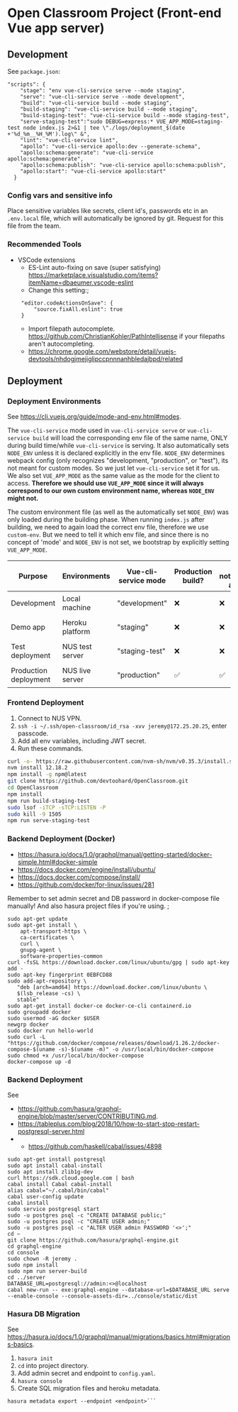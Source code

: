 # Open Classroom Project (Front-end Vue app server)

## Development
See `package.json`:
```
"scripts": {
    "stage": "env vue-cli-service serve --mode staging",
    "serve": "vue-cli-service serve --mode development",
    "build": "vue-cli-service build --mode staging",
    "build-staging": "vue-cli-service build --mode staging",
    "build-staging-test": "vue-cli-service build --mode staging-test",
    "serve-staging-test":"sudo DEBUG=express:* VUE_APP_MODE=staging-test node index.js 2>&1 | tee \"./logs/deployment_$(date +'%d_%m__%H_%M').log\" &",
    "lint": "vue-cli-service lint",
    "apollo": "vue-cli-service apollo:dev --generate-schema",
    "apollo:schema:generate": "vue-cli-service apollo:schema:generate",
    "apollo:schema:publish": "vue-cli-service apollo:schema:publish",
    "apollo:start": "vue-cli-service apollo:start"
  }
```
### Config vars and sensitive info
Place sensitive variables like secrets, client id's, passwords etc in an `.env.local` file, which will automatically be ignored by git. Request for this file from the team. 


### Recommended Tools
- VSCode extensions
  - ES-Lint auto-fixing on save (super satisfying) https://marketplace.visualstudio.com/items?itemName=dbaeumer.vscode-eslint
   - Change this setting:;
   ```
    "editor.codeActionsOnSave": {
        "source.fixAll.eslint": true
    }
   ```  
  - Import filepath autocomplete. https://github.com/ChristianKohler/PathIntellisense if your filepaths aren't autocompleting.
  - https://chrome.google.com/webstore/detail/vuejs-devtools/nhdogjmejiglipccpnnnanhbledajbpd/related

## Deployment 


### Deployment Environments
See https://cli.vuejs.org/guide/mode-and-env.html#modes.

The `vue-cli-service` mode used in `vue-cli-service serve` or `vue-cli-service build` will load the corresponding env file of the same name, ONLY during build time/while `vue-cli-service` is serving. It also automatically sets `NODE_ENV` unless it is declared explicitly in the env file. `NODE_ENV` determines webpack config (only recognizes "development, "production", or "test"), its not meant for custom modes. So we just let `vue-cli-service` set it for us. We also set `VUE_APP_MODE` as the same value as the mode for the client to access. 
**Therefore we should use `VUE_APP_MODE` since it will always correspond to our own custom environment name, whereas `NODE_ENV` might not.**

The custom environment file (as well as the automatically set `NODE_ENV`) was only loaded during the building phase. When running `index.js` after building, we need to again load the correct env file, therefore we use `custom-env`. But we need to tell it which env file, and since there is no concept of 'mode' and `NODE_ENV` is not set, we bootstrap by explicitly setting `VUE_APP_MODE`. 

| Purpose               | Environments    | Vue-cli-service mode | Production build?  | Email notifications active? | Login server connection? | `VUE_APP_BASE_URL` | `VUE_APP_AUTH_ENDPOINT` |  `VUE_APP_GRAPHQL_HTTP` |
| --------------------- | --------------- | -------------- | ------------------ | --------------------------- | ------------------------ | ------------------------ | ------------------------ | ------------------------ |
| Development           | Local machine   | "development"  | :x:                | :x:                         | :x:                      |`http://localhost:8080`|`http://localhost:8080/api/login`|`https://open-classroom-hasura-test.herokuapp.com/v1/graphql`|
| Demo app              | Heroku platform | "staging"      | :x:                | :x:                         | :x:                      |`https://open-classroom-app-demo.herokuapp.com`|`https://open-classroom-app-demo.herokuapp.com/api/login`|`https://open-classroom-hasura-test.herokuapp.com/v1/graphql`|
| Test deployment       | NUS test server | "staging-test" | :x:                | :x:                         | :white_check_mark:       | `http://172.25.20.25`                           |`http://172.25.20.25/api/login`|`https://open-classroom-hasura-test.herokuapp.com/v1/graphql`|
| Production deployment | NUS live server | "production"   | :white_check_mark: | :white_check_mark:          | :white_check_mark:       |`http://<>`|`http://<>/api/login`|`https://open-classroom-hasura-test.herokuapp.com/v1/graphql`|


### Frontend Deployment
1. Connect to NUS VPN.
2. `ssh -i ~/.ssh/open-classroom/id_rsa -xvv jeremy@172.25.20.25`, enter passcode. 
3. Add all env variables, including JWT secret.
4. Run these commands. 
```bash
curl -o- https://raw.githubusercontent.com/nvm-sh/nvm/v0.35.3/install.sh | bash
nvm install 12.18.2
npm install -g npm@latest
git clone https://github.com/devtoohard/OpenClassroom.git
cd OpenClassroom
npm install
npm run build-staging-test
sudo lsof -iTCP -sTCP:LISTEN -P
sudo kill -9 1505
npm run serve-staging-test
```

### Backend Deployment (Docker)
- https://hasura.io/docs/1.0/graphql/manual/getting-started/docker-simple.html#docker-simple
- https://docs.docker.com/engine/install/ubuntu/
- https://docs.docker.com/compose/install/
- https://github.com/docker/for-linux/issues/281

Remember to set admin secret and DB password in docker-compose file manually! And also hasura project files if you're using. ;
```
sudo apt-get update
sudo apt-get install \
    apt-transport-https \
    ca-certificates \
    curl \
    gnupg-agent \
    software-properties-common
curl -fsSL https://download.docker.com/linux/ubuntu/gpg | sudo apt-key add -
sudo apt-key fingerprint 0EBFCD88
sudo add-apt-repository \
   "deb [arch=amd64] https://download.docker.com/linux/ubuntu \
   $(lsb_release -cs) \
   stable"
sudo apt-get install docker-ce docker-ce-cli containerd.io
sudo groupadd docker
sudo usermod -aG docker $USER
newgrp docker 
sudo docker run hello-world
sudo curl -L "https://github.com/docker/compose/releases/download/1.26.2/docker-compose-$(uname -s)-$(uname -m)" -o /usr/local/bin/docker-compose
sudo chmod +x /usr/local/bin/docker-compose
docker-compose up -d
```

### Backend Deployment
See 
- https://github.com/hasura/graphql-engine/blob/master/server/CONTRIBUTING.md.
- https://tableplus.com/blog/2018/10/how-to-start-stop-restart-postgresql-server.html
- - https://github.com/haskell/cabal/issues/4898
```
sudo apt-get install postgresql
sudo apt install cabal-install
sudo apt install zlib1g-dev
curl https://sdk.cloud.google.com | bash
cabal install Cabal cabal-install
alias cabal="~/.cabal/bin/cabal"
cabal user-config update
cabal install
sudo service postgresql start
sudo -u postgres psql -c "CREATE DATABASE public;"
sudo -u postgres psql -c "CREATE USER admin;"
sudo -u postgres psql -c "ALTER USER admin PASSWORD '<>';"
cd ~
git clone https://github.com/hasura/graphql-engine.git
cd graphql-engine
cd console
sudo chown -R jeremy .
sudo npm install
sudo npm run server-build
cd ../server
DATABASE_URL=postgresql://admin:<>@localhost
cabal new-run -- exe:graphql-engine --database-url=$DATABASE_URL serve --enable-console --console-assets-dir=../console/static/dist
```

### Hasura DB Migration
See https://hasura.io/docs/1.0/graphql/manual/migrations/basics.html#migrations-basics. 
1. `hasura init`
2. `cd` into project directory. 
3. Add admin secret and endpoint to `config.yaml`.
4. `hasura console`
5. Create SQL migration files and heroku metadata.
```hasura migrate create <init-migration-name> --from-server --endpoint <endpoint>
hasura metadata export --endpoint <endpoint>```
